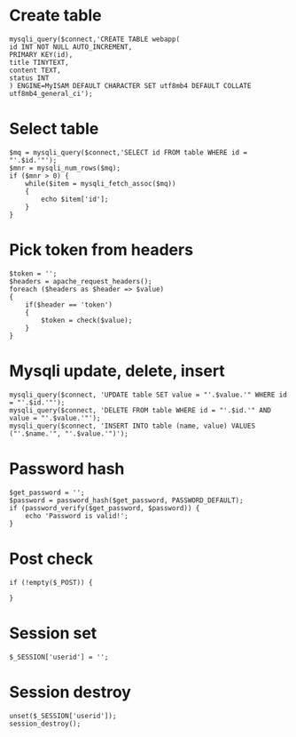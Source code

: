 # Create table
```
mysqli_query($connect,'CREATE TABLE webapp(
id INT NOT NULL AUTO_INCREMENT,
PRIMARY KEY(id),
title TINYTEXT,
content TEXT,
status INT
) ENGINE=MyISAM DEFAULT CHARACTER SET utf8mb4 DEFAULT COLLATE utf8mb4_general_ci');
```
# Select table
```
$mq = mysqli_query($connect,'SELECT id FROM table WHERE id = "'.$id.'"');
$mnr = mysqli_num_rows($mq);
if ($mnr > 0) {
	while($item = mysqli_fetch_assoc($mq))
	{
		echo $item['id'];
	}
}
```
# Pick token from headers
```
$token = '';
$headers = apache_request_headers();
foreach ($headers as $header => $value) 
{
	if($header == 'token')
	{
		$token = check($value);
	}
}
```
# Mysqli update, delete, insert
```
mysqli_query($connect, 'UPDATE table SET value = "'.$value.'" WHERE id = "'.$id.'"');
mysqli_query($connect, 'DELETE FROM table WHERE id = "'.$id.'" AND value = "'.$value.'"');	
mysqli_query($connect, 'INSERT INTO table (name, value) VALUES ("'.$name.'", "'.$value.'")');
```
# Password hash
```
$get_password = '';
$password = password_hash($get_password, PASSWORD_DEFAULT);
if (password_verify($get_password, $password)) {
    echo 'Password is valid!';
}
```
# Post check
```
if (!empty($_POST)) {
	
}
```
# Session set
```
$_SESSION['userid'] = '';
```
# Session destroy
```
unset($_SESSION['userid']);
session_destroy();
```
